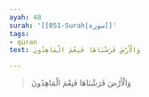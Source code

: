 ```yaml
---
ayah: 48
surah: '[[051-Surah|سورة]]'
tags:
- quran
text: وَالْأَرْضَ فَرَشْنَاهَا فَنِعْمَ الْمَاهِدُونَ

---
```

> وَالْأَرْضَ فَرَشْنَاهَا فَنِعْمَ الْمَاهِدُونَ
